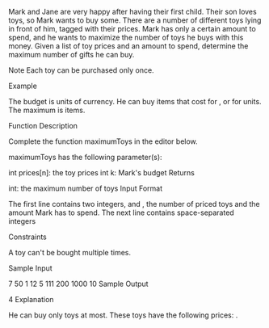 Mark and Jane are very happy after having their first child. Their son loves toys, so Mark wants to buy some. There are a number of different toys lying in front of him, tagged with their prices. Mark has only a certain amount to spend, and he wants to maximize the number of toys he buys with this money. Given a list of toy prices and an amount to spend, determine the maximum number of gifts he can buy.

Note Each toy can be purchased only once.

Example


The budget is  units of currency. He can buy items that cost  for , or  for  units. The maximum is  items.

Function Description

Complete the function maximumToys in the editor below.

maximumToys has the following parameter(s):

int prices[n]: the toy prices
int k: Mark's budget
Returns

int: the maximum number of toys
Input Format

The first line contains two integers,  and , the number of priced toys and the amount Mark has to spend.
The next line contains  space-separated integers

Constraints




A toy can't be bought multiple times.

Sample Input

7 50
1 12 5 111 200 1000 10
Sample Output

4
Explanation

He can buy only  toys at most. These toys have the following prices: .